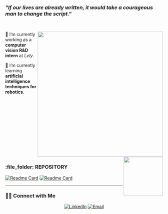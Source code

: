 ### ***"If our lives are already written, it would take a courageous man to change the script."***

&nbsp;

<img width=400 align="right" src="https://github-readme-stats.vercel.app/api?username=Kyle-Xu001&theme=react&count_private=true&show_icons=true" />

🔭 I’m currently working as a **computer vision R&D intern** at *Lely*.

🌱 I’m currently learning **artificial intelligence techniques for robotics**.

</br></br></br></br>

<img height=125 align="right" src="https://github-readme-stats.vercel.app/api/top-langs/?username=Kyle-xu001&layout=compact&theme=react" />

</br></br></br></br></br></br>


<h3> :file_folder: REPOSITORY </h3>

[![Readme Card](https://github-readme-stats.vercel.app/api/pin/?username=Kyle-Xu001&repo=Planning_Project&theme=tokyonight)](https://github.com/Kyle-Xu001/Planning_Project)
[![Readme Card](https://github-readme-stats.vercel.app/api/pin/?username=Kyle-Xu001&repo=ROS-Practice&theme=tokyonight)](https://github.com/Kyle-Xu001/ROS-Practice)


*************
<h3> 🤝🏻 Connect with Me </h3>
<p align="center">
<a href="https://www.linkedin.com/in/chenghao-xu-10/" target="_blank"><img alt="LinkedIn" src="https://img.shields.io/badge/LinkedIn-@chenghaoxu-blue?style=flat&logo=linkedin"></a>
<a href="xuchenghao10@hotmail.com"><img alt="Email" src="https://img.shields.io/badge/Email-xuchenghao10@hotmail.com-blue?style=flat&logo=gmail"></a>
</p>

<!--
**Kyle-Xu001/Kyle-xu001** is a ✨ _special_ ✨ repository because its `README.md` (this file) appears on your GitHub profile.



Here are some ideas to get you started:

🔭 I’m currently working as a computer vision R&D intern at Lely.
🌱 I’m currently learning artificial intelligence techniques for robotics.
- 👯 I’m looking to collaborate on ...
- 🤔 I’m looking for help with ...
- 💬 Ask me about ...
- 📫 How to reach me: ...
- 😄 Pronouns: ...
- ⚡ Fun fact: ...
-->
